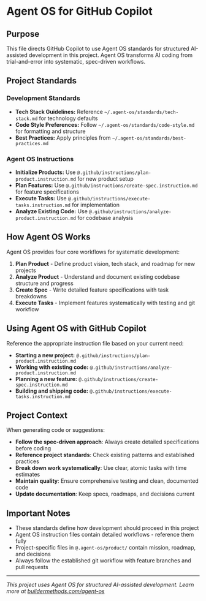 # Agent OS for GitHub Copilot

## Purpose

This file directs GitHub Copilot to use Agent OS standards for structured AI-assisted development in this project. Agent OS transforms AI coding from trial-and-error into systematic, spec-driven workflows.

## Project Standards

### Development Standards

- **Tech Stack Guidelines:** Reference `~/.agent-os/standards/tech-stack.md` for technology defaults
- **Code Style Preferences:** Follow `~/.agent-os/standards/code-style.md` for formatting and structure
- **Best Practices:** Apply principles from `~/.agent-os/standards/best-practices.md`

### Agent OS Instructions

- **Initialize Products:** Use `@.github/instructions/plan-product.instruction.md` for new product setup
- **Plan Features:** Use `@.github/instructions/create-spec.instruction.md` for feature specifications
- **Execute Tasks:** Use `@.github/instructions/execute-tasks.instruction.md` for implementation
- **Analyze Existing Code:** Use `@.github/instructions/analyze-product.instruction.md` for codebase analysis

## How Agent OS Works

Agent OS provides four core workflows for systematic development:

1. **Plan Product** - Define product vision, tech stack, and roadmap for new projects
2. **Analyze Product** - Understand and document existing codebase structure and progress
3. **Create Spec** - Write detailed feature specifications with task breakdowns
4. **Execute Tasks** - Implement features systematically with testing and git workflow

## Using Agent OS with GitHub Copilot

Reference the appropriate instruction file based on your current need:

- **Starting a new project:** `@.github/instructions/plan-product.instruction.md`
- **Working with existing code:** `@.github/instructions/analyze-product.instruction.md`
- **Planning a new feature:** `@.github/instructions/create-spec.instruction.md`
- **Building and shipping code:** `@.github/instructions/execute-tasks.instruction.md`

## Project Context

When generating code or suggestions:

- **Follow the spec-driven approach**: Always create detailed specifications before coding
- **Reference project standards**: Check existing patterns and established practices
- **Break down work systematically**: Use clear, atomic tasks with time estimates
- **Maintain quality**: Ensure comprehensive testing and clean, documented code
- **Update documentation**: Keep specs, roadmaps, and decisions current

## Important Notes

- These standards define how development should proceed in this project
- Agent OS instruction files contain detailed workflows - reference them fully
- Project-specific files in `@.agent-os/product/` contain mission, roadmap, and decisions
- Always follow the established git workflow with feature branches and pull requests

---

_This project uses Agent OS for structured AI-assisted development. Learn more at [buildermethods.com/agent-os](https://buildermethods.com/agent-os)_
